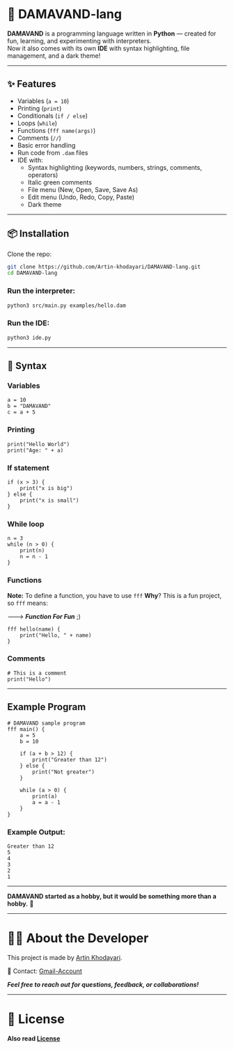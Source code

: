 # 🌄 DAMAVAND-lang

**DAMAVAND** is a programming language written in **Python** — created for fun, learning, and experimenting with interpreters.  
Now it also comes with its own **IDE** with syntax highlighting, file management, and a dark theme!  

---

## ✨ Features

- Variables (`a = 10`)
- Printing (`print`)
- Conditionals (`if / else`)
- Loops (`while`)
- Functions (`fff name(args)`)
- Comments (`//`)
- Basic error handling
- Run code from `.dam` files
- IDE with:
  - Syntax highlighting (keywords, numbers, strings, comments, operators)
  - Italic green comments
  - File menu (New, Open, Save, Save As)
  - Edit menu (Undo, Redo, Copy, Paste)
  - Dark theme

---

## 📦 Installation

Clone the repo:
```bash
git clone https://github.com/Artin-khodayari/DAMAVAND-lang.git
cd DAMAVAND-lang
```

### Run the interpreter:
```bash
python3 src/main.py examples/hello.dam
```

### Run the IDE:
```bash
python3 ide.py
```

---

## 📝 Syntax

### Variables
```damavand
a = 10
b = "DAMAVAND"
c = a + 5
```

### Printing
```damavand
print("Hello World")
print("Age: " + a)
```

### If statement
```damavand
if (x > 3) {
    print("x is big")
} else {
    print("x is small")
}
```

### While loop
```damavand
n = 3
while (n > 0) {
    print(n)
    n = n - 1
}
```

### Functions

**Note:** To define a function, you have to use ``fff``
**Why**? This is a fun project, so ``fff`` means:

---> ***Function For Fun*** ;)

```damavand
fff hello(name) {
    print("Hello, " + name)
}
```

### Comments
```damavand
# This is a comment
print("Hello")
```

---

## Example Program
```damavand
# DAMAVAND sample program
fff main() {
    a = 5
    b = 10

    if (a + b > 12) {
        print("Greater than 12")
    } else {
        print("Not greater")
    }

    while (a > 0) {
        print(a)
        a = a - 1
    }
}
```

### Example Output:
```
Greater than 12
5
4
3
2
1
```

---

**DAMAVAND started as a hobby, but it would be something more than a hobby.** 🚀  

---

# 🧑‍💻 About the Developer

This project is made by [Artin Khodayari](https://github.com/Artin-khodayari).  

📧 Contact: [Gmail-Account](mailto:ArtinKhodayari2010@gmail.com)  

***Feel free to reach out for questions, feedback, or collaborations!***

---

# 📄 License
**Also read [License](https://github.com/Artin-khodayari/DAMAVAND-lang/blob/main/License)**
